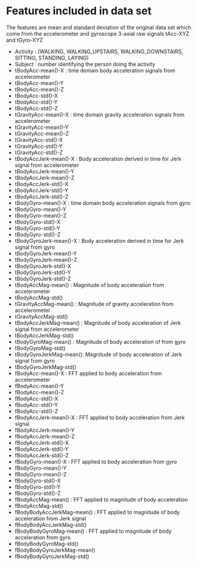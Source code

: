 Features included in data set
=============================
The features are mean and standard deviation of the original data set which come from the accelerometer and gyroscope 3-axial raw signals tAcc-XYZ and tGyro-XYZ

* Activity : (WALKING, WALKING_UPSTAIRS, WALKING_DOWNSTAIRS, SITTING, STANDING, LAYING)
* Subject : number identifying the person doing the activity
* tBodyAcc-mean()-X : time domain body acceleration signals from accelerometer
* tBodyAcc-mean()-Y
* tBodyAcc-mean()-Z
* tBodyAcc-std()-X
* tBodyAcc-std()-Y
* tBodyAcc-std()-Z
* tGravityAcc-mean()-X : time domain gravity acceleration signals from accelerometer
* tGravityAcc-mean()-Y
* tGravityAcc-mean()-Z
* tGravityAcc-std()-X
* tGravityAcc-std()-Y
* tGravityAcc-std()-Z
* tBodyAccJerk-mean()-X : Body acceleration derived in time for Jerk signal from accelerometer
* tBodyAccJerk-mean()-Y
* tBodyAccJerk-mean()-Z
* tBodyAccJerk-std()-X
* tBodyAccJerk-std()-Y
* tBodyAccJerk-std()-Z
* tBodyGyro-mean()-X  : time domain body acceleration signals from gyro
* tBodyGyro-mean()-Y
* tBodyGyro-mean()-Z
* tBodyGyro-std()-X
* tBodyGyro-std()-Y
* tBodyGyro-std()-Z
* tBodyGyroJerk-mean()-X : Body acceleration derived in time for Jerk signal from gyro
* tBodyGyroJerk-mean()-Y
* tBodyGyroJerk-mean()-Z
* tBodyGyroJerk-std()-X
* tBodyGyroJerk-std()-Y
* tBodyGyroJerk-std()-Z
* tBodyAccMag-mean() : Magnitude of body acceleration from accelerometer
* tBodyAccMag-std()
* tGravityAccMag-mean() : Magnitude of gravity acceleration from accelerometer
* tGravityAccMag-std()
* tBodyAccJerkMag-mean() : Magnitude of body acceleration of Jerk signal from accelerometer
* tBodyAccJerkMag-std()
* tBodyGyroMag-mean() : Magnitude of body acceleration of from gyro
* tBodyGyroMag-std()
* tBodyGyroJerkMag-mean(): Magnitude of body acceleration of Jerk signal from gyro
* tBodyGyroJerkMag-std()
* fBodyAcc-mean()-X : FFT applied to body acceleration from accelerometer
* fBodyAcc-mean()-Y
* fBodyAcc-mean()-Z
* fBodyAcc-std()-X
* fBodyAcc-std()-Y
* fBodyAcc-std()-Z
* fBodyAccJerk-mean()-X : FFT applied to body acceleration from Jerk signal
* fBodyAccJerk-mean()-Y
* fBodyAccJerk-mean()-Z
* fBodyAccJerk-std()-X
* fBodyAccJerk-std()-Y
* fBodyAccJerk-std()-Z
* fBodyGyro-mean()-X : FFT applied to body acceleration from gyro
* fBodyGyro-mean()-Y
* fBodyGyro-mean()-Z
* fBodyGyro-std()-X
* fBodyGyro-std()-Y
* fBodyGyro-std()-Z
* fBodyAccMag-mean() : FFT applied to magnitude of body acceleration
* fBodyAccMag-std()
* fBodyBodyAccJerkMag-mean() : FFT applied to magnitude of body acceleration from Jerk signal
* fBodyBodyAccJerkMag-std()
* fBodyBodyGyroMag-mean()  : FFT applied to magnitude of body acceleration from gyro
* fBodyBodyGyroMag-std()
* fBodyBodyGyroJerkMag-mean()
* fBodyBodyGyroJerkMag-std()